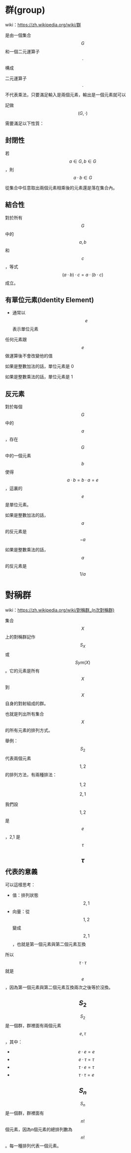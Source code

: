 # 群(group)

wiki：https://zh.wikipedia.org/wiki/群

是由一個集合 $$G$$ 和一個二元運算子 $$\cdotp $$ 構成

二元運算子 $$\cdotp$$ 不代表乘法，只要滿足輸入是兩個元素，輸出是一個元素就可以

記做$$(G,\cdotp )$$

需要滿足以下性質：

## 封閉性

若 $$a \in G, b \in G$$，則 $$a\cdotp b \in G$$

從集合中任意取出兩個元素相乘後的元素還是落在集合內。

## 結合性

對於所有 $$G$$ 中的 $$a, b$$ 和 $$c$$，等式 $$(a \cdotp b)\cdotp c = a \cdotp (b \cdotp c)$$ 成立。

## 有單位元素(Identity Element)
- 通常以 $$e$$ 表示單位元素

任何元素跟 $$e$$ 做運算後不會改變他的值

如果是整數加法的話，單位元素是 0

如果是整數乘法的話，單位元素是 1

## 反元素
對於每個 $$G$$ 中的 $$a$$，存在 $$G$$ 中的一個元素 $$b$$ 使得 $$a\cdotp	b = b\cdotp	a = e$$，這裏的 $$e$$ 是單位元素。

如果是整數加法的話，$$a$$ 的反元素是 $$-a$$

如果是整數乘法的話，$$a$$ 的反元素是 $$1/a$$

# 對稱群

wiki：https://zh.wikipedia.org/wiki/對稱群_(n次對稱群)

集合$$X$$上的對稱群記作$$S_{X}$$或$$Sym(X)$$。它的元素是所有$$X$$到$$X$$自身的對射組成的群。

也就是列出所有集合$$X$$的所有元素的排列方式。

舉例：
$$S_{2}$$
代表兩個元素$$ 1,2 $$的排列方法，有兩種排法：

$$ 1,2 $$

$$ 2,1 $$

我們設$$ 1,2 $$是$$ e $$，2,1 是$$\tau$$

## $$\tau$$ 代表的意義

可以這樣思考：

- 值：排列狀態 $$ 2,1 $$
- 向量：從 $$ 1,2 $$ 變成 $$ 2,1 $$，也就是第一個元素與第二個元素互換

所以 $$\tau \cdotp \tau $$ 就是 $$ e $$，因為第一個元素與第二個元素互換兩次之後等於沒換。

## $$S_{2}$$
$$S_{2}$$ 是一個群，群裡面有兩個元素 $$e, \tau$$，其中：

- $$ e \cdotp e = e $$
- $$ e \cdotp \tau = \tau $$
- $$ \tau \cdotp e = \tau $$
- $$ \tau \cdotp \tau = e $$

## $$S_{n}$$
$$S_{n}$$ 是一個群，群裡面有 $$n!$$ 個元素，因為n個元素的總排列數為 $$n!$$。每一種排列代表一個元素。

